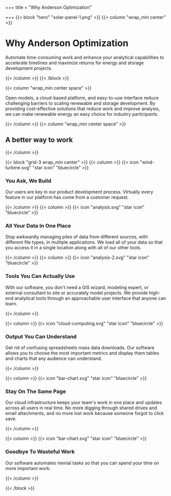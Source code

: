 +++
title = "Why Anderson Optimization"

+++
{{< block "hero" "solar-panel-1.png" >}}
{{< column "wrap_min center" >}}

# Why Anderson Optimization

Automate time-consuming work and enhance your analytical capabilities to accelerate timelines and maximize returns for energy and storage development projects.

{{< /column >}}
{{< /block >}}

{{< column "wrap_min center space" >}}

Open models, a cloud-based platform, and easy-to-use interface reduce challenging barriers to scaling renewable and storage development. By providing cost-effective solutions that reduce work and improve analysis, we can make renewable energy an easy choice for industry participants.

{{< /column >}}
{{< column "wrap_min center space" >}}

## A better way to work

{{< /column >}}

{{< block "grid-3 wrap_min center" >}}
{{< column >}}
{{< icon "wind-turbine.svg" "star icon" "bluecircle" >}}

### You Ask, We Build

Our users are key in our product development process. Virtually every feature in our platform has come from a customer request. 

{{< /column >}} {{< column >}} {{< icon "analysis.svg" "star icon" "bluecircle" >}}

### All Your Data In One Place

Stop awkwardly managing piles of data from different sources, with different file types, in multiple applications. We load all of your data so that you access it in a single location along with all of our other tools.

{{< /column >}} {{< column >}} {{< icon "analysis-2.svg" "star icon" "bluecircle" >}}

### Tools You Can Actually Use

With our software, you don't need a GIS wizard, modeling expert, or external consultant to site or accurately model projects. We provide high-end analytical tools through an approachable user interface that anyone can learn.

{{< /column >}}

{{< column >}} {{< icon "cloud-computing.svg" "star icon" "bluecircle" >}}

### Output You Can Understand

Get rid of confusing spreadsheets mass data downloads. Our software allows you to choose the most important metrics and display them tables and charts that any audience can understand.

{{< /column >}}

{{< column >}}
{{< icon "bar-chart.svg" "star icon" "bluecircle" >}}

### Stay On The Same Page

Our cloud infrastructure keeps your team's work in one place and updates across all users in real time. No more digging through shared drives and email attachments, and no more lost work because someone forgot to click save.

{{< /column >}}

{{< column >}} {{< icon "bar-chart.svg" "star icon" "bluecircle" >}}

### Goodbye To Wasteful Work 

Our software automates menial tasks so that you can spend your time on more important work.

{{< /column >}}

{{< /block >}}